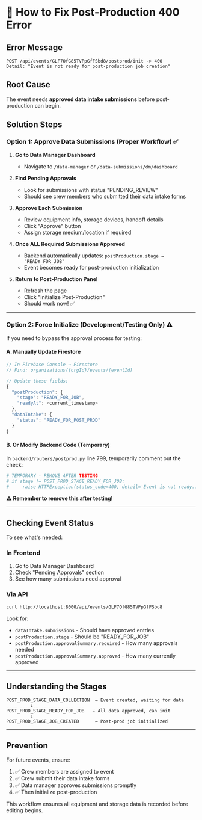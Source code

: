 # 🔧 How to Fix Post-Production 400 Error

## Error Message
```
POST /api/events/GLF7OfG85TVPpGfFSbd8/postprod/init -> 400
Detail: "Event is not ready for post-production job creation"
```

## Root Cause
The event needs **approved data intake submissions** before post-production can begin.

## Solution Steps

### Option 1: Approve Data Submissions (Proper Workflow) ✅

1. **Go to Data Manager Dashboard**
   - Navigate to `/data-manager` or `/data-submissions/dm/dashboard`
   
2. **Find Pending Approvals**
   - Look for submissions with status "PENDING_REVIEW"
   - Should see crew members who submitted their data intake forms

3. **Approve Each Submission**
   - Review equipment info, storage devices, handoff details
   - Click "Approve" button
   - Assign storage medium/location if required

4. **Once ALL Required Submissions Approved**
   - Backend automatically updates: `postProduction.stage = "READY_FOR_JOB"`
   - Event becomes ready for post-production initialization

5. **Return to Post-Production Panel**
   - Refresh the page
   - Click "Initialize Post-Production" 
   - Should work now! ✅

---

### Option 2: Force Initialize (Development/Testing Only) ⚠️

If you need to bypass the approval process for testing:

#### A. Manually Update Firestore

```javascript
// In Firebase Console → Firestore
// Find: organizations/{orgId}/events/{eventId}

// Update these fields:
{
  "postProduction": {
    "stage": "READY_FOR_JOB",
    "readyAt": <current_timestamp>
  },
  "dataIntake": {
    "status": "READY_FOR_POST_PROD"
  }
}
```

#### B. Or Modify Backend Code (Temporary)

In `backend/routers/postprod.py` line 799, temporarily comment out the check:

```python
# TEMPORARY - REMOVE AFTER TESTING
# if stage != POST_PROD_STAGE_READY_FOR_JOB:
#     raise HTTPException(status_code=400, detail='Event is not ready...')
```

**⚠️ Remember to remove this after testing!**

---

## Checking Event Status

To see what's needed:

### In Frontend
1. Go to Data Manager Dashboard
2. Check "Pending Approvals" section
3. See how many submissions need approval

### Via API
```bash
curl http://localhost:8000/api/events/GLF7OfG85TVPpGfFSbd8
```

Look for:
- `dataIntake.submissions` - Should have approved entries
- `postProduction.stage` - Should be "READY_FOR_JOB"
- `postProduction.approvalSummary.required` - How many approvals needed
- `postProduction.approvalSummary.approved` - How many currently approved

---

## Understanding the Stages

```
POST_PROD_STAGE_DATA_COLLECTION  ← Event created, waiting for data
         ↓
POST_PROD_STAGE_READY_FOR_JOB   ← All data approved, can init
         ↓
POST_PROD_STAGE_JOB_CREATED      ← Post-prod job initialized
```

---

## Prevention

For future events, ensure:
1. ✅ Crew members are assigned to event
2. ✅ Crew submit their data intake forms
3. ✅ Data manager approves submissions promptly
4. ✅ Then initialize post-production

This workflow ensures all equipment and storage data is recorded before editing begins.
